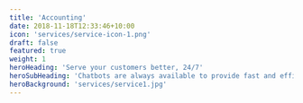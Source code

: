 ```yaml
---
title: 'Accounting'
date: 2018-11-18T12:33:46+10:00
icon: 'services/service-icon-1.png'
draft: false
featured: true
weight: 1
heroHeading: 'Serve your customers better, 24/7'
heroSubHeading: 'Chatbots are always available to provide fast and efficient support, freeing up your team to focus on more complex tasks.'
heroBackground: 'services/service1.jpg'
---
```

